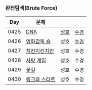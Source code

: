 ### 완전탐색(Brute Force)

| Day  | 문제                                                   |                              |                              |
| ---- | ------------------------------------------------------ | ---------------------------- | ---------------------------- |
| 0425 | [DNA](https://www.acmicpc.net/problem/1969)            | [성호](0425/1969_0425_sh.kt) | [수경](0425/1969_0425_sk.js) |
| 0426 | [영화감독 숌](https://www.acmicpc.net/problem/1436)    | 성호                         | [수경](0426/1436_0426_sk.js) |
| 0427 | [치킨치킨치킨](https://www.acmicpc.net/problem/16439)  | 성호                         | 수경                         |
| 0428 | [사탕 게임](https://www.acmicpc.net/problem/3085)      | 성호                         | 수경                         |
| 0429 | [꽃길](https://www.acmicpc.net/problem/14620)          | 성호                         | 수경                         |
| 0430 | [링크와 스타트](https://www.acmicpc.net/problem/15661) | 성호                         | 수경                         |
